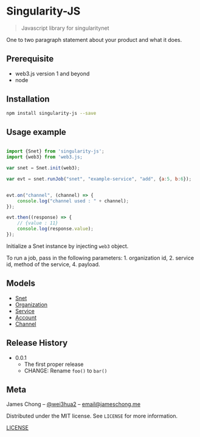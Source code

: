 # Singularity-JS
> Javascript library for singularitynet


One to two paragraph statement about your product and what it does.

## Prerequisite

* web3.js version 1 and beyond
* node 

## Installation


```sh
npm install singularity-js --save
```


## Usage example

```javascript

import {Snet} from 'singularity-js';
import {web3} from 'web3.js;

var snet = Snet.init(web3);

var evt = snet.runJob("snet", "example-service", "add", {a:5, b:6});


evt.on("channel", (channel) => {
    console.log("channel used : " + channel);
});

evt.then((response) => {
    // {value : 11}
    console.log(response.value);
});
```

Initialize a Snet instance by injecting `web3` object. 


To run a job, pass in the following parameters: 1. organization id, 2. service id, method of the service, 4. payload.


## Models


*   [Snet](documents/snet.md)
*   [Organization](documents/organization.md)
*   [Service](documents/service.md)
*   [Account](documents/account.md)
*   [Channel](documents/channel.md)
<!-- *   [Repository](documents/repository.md) -->
<!-- *   [Contract](modules/contract.md) -->
<!-- *   [Error](modules/error.md) -->
<!-- *   [Marketplace](modules/marketplace.md) -->
<!-- *   [Utils](modules/utils.md) -->


## Release History

* 0.0.1
    * The first proper release
    * CHANGE: Rename `foo()` to `bar()`

## Meta

James Chong – [@wei3hua2](https://twitter.com/wei3hua2) – [email@jameschong.me](mailto:email@jameschong.me)

Distributed under the MIT license. See ``LICENSE`` for more information.

[LICENSE](LICENSE)

